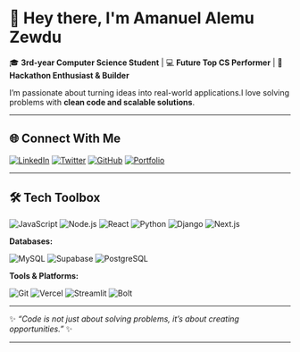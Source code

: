 # 👋 Hey there, I'm Amanuel Alemu Zewdu  

🎓 **3rd-year Computer Science Student** | 💻 **Future Top CS Performer** | 🚀 **Hackathon Enthusiast & Builder**  

I’m passionate about turning ideas into real-world applications.I love solving problems with **clean code and scalable solutions**.  

---

## 🌐 Connect With Me  

[![LinkedIn](https://img.shields.io/badge/LinkedIn-blue?logo=linkedin&logoColor=white)](https://www.linkedin.com/)
[![Twitter](https://img.shields.io/badge/Twitter-black?logo=x&logoColor=white)](https://twitter.com/)
[![GitHub](https://img.shields.io/badge/GitHub-333?logo=github&logoColor=white)](https://github.com/amanuelalemuzewdu)
[![Portfolio](https://img.shields.io/badge/Portfolio-ff5722?logo=web&logoColor=white)](#)  

---

## 🛠 Tech Toolbox  

![JavaScript](https://img.shields.io/badge/JavaScript-F7DF1E?logo=javascript&logoColor=black)
![Node.js](https://img.shields.io/badge/Node.js-339933?logo=node.js&logoColor=white)
![React](https://img.shields.io/badge/React-20232A?logo=react&logoColor=61DAFB)
![Python](https://img.shields.io/badge/Python-3776AB?logo=python&logoColor=white)
![Django](https://img.shields.io/badge/Django-092E20?logo=django&logoColor=white)
![Next.js](https://img.shields.io/badge/Next.js-000000?logo=next.js&logoColor=white)  

**Databases:**  

![MySQL](https://img.shields.io/badge/MySQL-005C84?logo=mysql&logoColor=white)
![Supabase](https://img.shields.io/badge/Supabase-3ECF8E?logo=supabase&logoColor=white)
![PostgreSQL](https://img.shields.io/badge/PostgreSQL-316192?logo=postgresql&logoColor=white)
 

**Tools & Platforms:**  

![Git](https://img.shields.io/badge/Git-F05032?logo=git&logoColor=white)
![Vercel](https://img.shields.io/badge/Vercel-000000?logo=vercel&logoColor=white)
![Streamlit](https://img.shields.io/badge/Streamlit-FF4B4B?logo=streamlit&logoColor=white)
![Bolt](https://img.shields.io/badge/Bolt_AI-00BFFF?logo=thunderbird&logoColor=white)  

---

<!-- ## 📈 GitHub Stats  

<p align="center">  
  <img src="https://github-readme-stats.vercel.app/api?username=amanuelalemuzewdu&show_icons=true&theme=radical" alt="GitHub Stats" width="48%" />  
  <img src="https://github-readme-streak-stats.herokuapp.com/?user=amanuelalemuzewdu&theme=radical" alt="GitHub Streak" width="48%" />  
</p>  

-->


✨ *“Code is not just about solving problems, it’s about creating opportunities.”* ✨   

---


<!--
**sight09/sight09** is a ✨ _special_ ✨ repository because its `README.md` (this file) appears on your GitHub profile.

Here are some ideas to get you started:

- 🔭 I’m currently working on ...
- 🌱 I’m currently learning ...
- 👯 I’m looking to collaborate on ...
- 🤔 I’m looking for help with ...
- 💬 Ask me about ...
- 📫 How to reach me: ...
- 😄 Pronouns: ...
- ⚡ Fun fact: ...
-->


<!--
**sight09/sight09** is a ✨ _special_ ✨ repository because its `README.md` (this file) appears on your GitHub profile.

Here are some ideas to get you started:

- 🔭 I’m currently working on ...
- 🌱 I’m currently learning ...
- 👯 I’m looking to collaborate on ...
- 🤔 I’m looking for help with ...
- 💬 Ask me about ...
- 📫 How to reach me: ...
- 😄 Pronouns: ...
- ⚡ Fun fact: ...
-->
